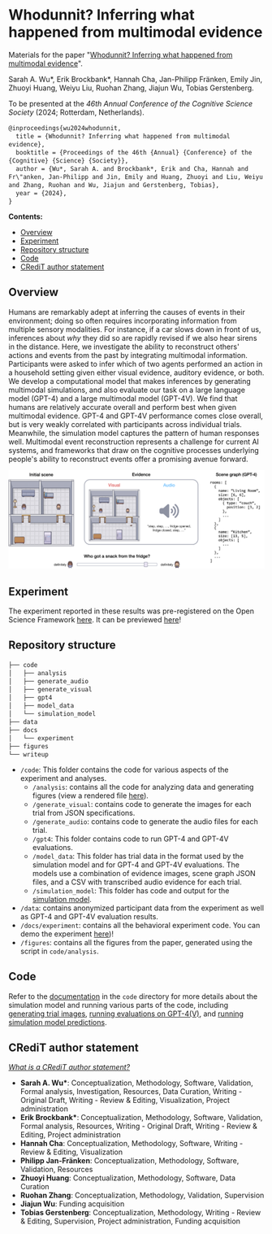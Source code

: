 # Whodunnit? Inferring what happened from multimodal evidence

Materials for the paper "[Whodunnit? Inferring what happened from multimodal evidence](https://github.com/cicl-stanford/whodunnit_multimodal_inference/blob/main/writeup/whodunnit_0510.pdf)".

Sarah A. Wu*, Erik Brockbank*, Hannah Cha, Jan-Philipp Fr&auml;nken, Emily Jin, Zhuoyi Huang, Weiyu Liu, Ruohan Zhang, Jiajun Wu, Tobias Gerstenberg.

To be presented at the *46th Annual Conference of the Cognitive Science Society* (2024; Rotterdam, Netherlands).

```
@inproceedings{wu2024whodunnit,
  title = {Whodunnit? Inferring what happened from multimodal evidence},
  booktitle = {Proceedings of the 46th {Annual} {Conference} of the {Cognitive} {Science} {Society}},
  author = {Wu*, Sarah A. and Brockbank*, Erik and Cha, Hannah and Fr\"anken, Jan-Philipp and Jin, Emily and Huang, Zhuoyi and Liu, Weiyu and Zhang, Ruohan and Wu, Jiajun and Gerstenberg, Tobias},
  year = {2024},
}
```


**Contents:**

* [Overview](#overview)
* [Experiment](#experiment)
* [Repository structure](#repository-structure)
* [Code](#code)
* [CRediT author statement](#credit-author-statement)



## Overview

Humans are remarkably adept at inferring the causes of events in their environment; doing so often requires incorporating information from multiple sensory modalities.
For instance, if a car slows down in front of us, inferences about *why* they did so are rapidly revised if we also hear sirens in the distance.
Here, we investigate the ability to reconstruct others' actions and events from the past by integrating multimodal information.
Participants were asked to infer which of two agents performed an action in a household setting given either visual evidence, auditory evidence, or both.
We develop a computational model that makes inferences by generating multimodal simulations, and also evaluate our task on a large language model (GPT-4) and a large multimodal model (GPT-4V).
We find that humans are relatively accurate overall and perform best when given multimodal evidence.
GPT-4 and GPT-4V performance comes close overall, but is very weakly correlated with participants across individual trials.
Meanwhile, the simulation model captures the pattern of human responses well.
Multimodal event reconstruction represents a challenge for current AI systems, and frameworks that draw on the cognitive processes underlying people's ability to reconstruct events offer a promising avenue forward.

![](figures/interface.png)



## Experiment

The experiment reported in these results was pre-registered on the Open Science Framework [here](https://osf.io/fzxre).
It can be previewed [here](https://cicl-stanford.github.io/whodunnit_multimodal_inference/experiment)!


## Repository structure

```
├── code
│   ├── analysis
│   ├── generate_audio
│   ├── generate_visual
│   ├── gpt4
│   ├── model_data
│   └── simulation_model
├── data
├── docs
│   └── experiment
├── figures
└── writeup
```

- `/code`: This folder contains the code for various aspects of the experiment and analyses.
    - `/analysis`: contains all the code for analyzing data and generating figures (view a rendered file [here](https://cicl-stanford.github.io/whodunnit_multimodal_inference)).
    - `/generate_visual`: contains code to generate the images for each trial from JSON specifications.
    - `/generate_audio`: contains code to generate the audio files for each trial.
    - `/gpt4`: This folder contains code to run GPT-4 and GPT-4V evaluations.
    - `/model_data`: This folder has trial data in the format used by the simulation model and for GPT-4 and GPT-4V evaluations. The models use a combination of evidence images, scene graph JSON files, and a CSV with transcribed audio evidence for each trial.
    - `/simulation_model`: This folder has code and output for the [simulation model](#simulation-model).
- `/data`: contains anonymized participant data from the experiment as well as GPT-4 and GPT-4V evaluation results.
- `/docs/experiment`: contains all the behavioral experiment code. You can demo the experiment [here](https://cicl-stanford.github.io/whodunnit_multimodal_inference/experiment))!
- `/figures`: contains all the figures from the paper, generated using the script in `code/analysis`.


## Code

Refer to the [documentation](code/README.md) in the `code` directory for more details about the simulation model and running various parts of the code, including
[generating trial images](code/README.md#generating-trial-images),
[running evaluations on GPT-4(V)](code/README.md#running-gpt-4v-evaluations),
and [running simulation model predictions](code/README.md#simulation-model).


## CRediT author statement

*[What is a CRediT author statement?](https://www.elsevier.com/researcher/author/policies-and-guidelines/credit-author-statement)*

- **Sarah A. Wu\***: Conceptualization, Methodology, Software, Validation, Formal analysis, Investigation, Resources, Data Curation, Writing - Original Draft, Writing - Review &amp; Editing, Visualization, Project administration
- **Erik Brockbank\***: Conceptualization, Methodology, Software, Validation, Formal analysis, Resources, Writing - Original Draft, Writing - Review &amp; Editing, Project administration
- **Hannah Cha**: Conceptualization, Methodology, Software, Writing - Review &amp; Editing, Visualization
- **Philipp Jan-Fränken**: Conceptualization, Methodology, Software, Validation, Resources
- **Zhuoyi Huang**: Conceptualization, Methodology, Software, Data Curation
- **Ruohan Zhang**: Conceptualization, Methodology, Validation, Supervision
- **Jiajun Wu**: Funding acquisition
- **Tobias Gerstenberg**: Conceptualization, Methodology, Writing - Review &amp; Editing, Supervision, Project administration, Funding acquisition
